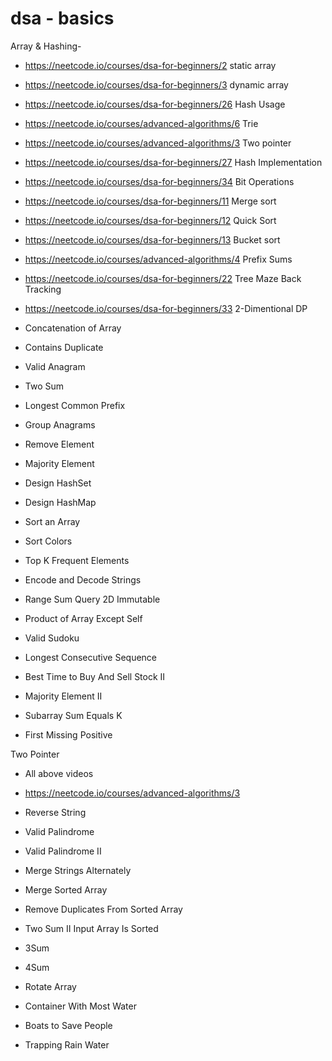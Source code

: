 # dsa - basics


Array & Hashing-

 -  https://neetcode.io/courses/dsa-for-beginners/2 static array
 -  https://neetcode.io/courses/dsa-for-beginners/3 dynamic array
 -  https://neetcode.io/courses/dsa-for-beginners/26 Hash Usage
 -  https://neetcode.io/courses/advanced-algorithms/6 Trie
 -  https://neetcode.io/courses/advanced-algorithms/3 Two pointer
 -  https://neetcode.io/courses/dsa-for-beginners/27 Hash Implementation
 -  https://neetcode.io/courses/dsa-for-beginners/34 Bit Operations
 -  https://neetcode.io/courses/dsa-for-beginners/11 Merge sort
 -  https://neetcode.io/courses/dsa-for-beginners/12 Quick Sort
  - https://neetcode.io/courses/dsa-for-beginners/13 Bucket sort
 -  https://neetcode.io/courses/advanced-algorithms/4 Prefix Sums
 -  https://neetcode.io/courses/dsa-for-beginners/22 Tree Maze Back Tracking
 -  https://neetcode.io/courses/dsa-for-beginners/33 2-Dimentional DP

 - Concatenation of Array   	
 - Contains Duplicate   	
 - Valid Anagram   	
 - Two Sum   	
 - Longest Common Prefix   	
 - Group Anagrams   	
 - Remove Element   	
 - Majority Element   	
 - Design HashSet	
 - Design HashMap	
 - Sort an Array   	
 - Sort Colors   	
 - Top K Frequent Elements   	
 - Encode and Decode Strings   	
 - Range Sum Query 2D Immutable	
 - Product of Array Except Self   	
 - Valid Sudoku   	
 - Longest Consecutive Sequence   	
 - Best Time to Buy And Sell Stock II   	
 - Majority Element II   	
 - Subarray Sum Equals K   	
 - First Missing Positive   

Two Pointer 
 - All above videos 
 - https://neetcode.io/courses/advanced-algorithms/3

 - Reverse String   	
 - Valid Palindrome   	
 - Valid Palindrome II   	
 - Merge Strings Alternately   	
 - Merge Sorted Array   	
 - Remove Duplicates From Sorted Array   	
 - Two Sum II Input Array Is Sorted   	
 - 3Sum   	
 - 4Sum   	
 - Rotate Array   	
 - Container With Most Water   	
 - Boats to Save People   	
 - Trapping Rain Water   
